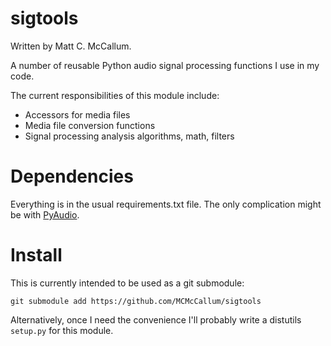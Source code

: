 
sigtools
===

Written by Matt C. McCallum.

A number of reusable Python audio signal processing functions I use in my code.

The current responsibilities of this module include:

 - Accessors for media files
 - Media file conversion functions
 - Signal processing analysis algorithms, math, filters

Dependencies
===

Everything is in the usual requirements.txt file. The only complication might be with [PyAudio](https://people.csail.mit.edu/hubert/pyaudio/).

Install
===

This is currently intended to be used as a git submodule:

`git submodule add https://github.com/MCMcCallum/sigtools`

Alternatively, once I need the convenience I'll probably write a distutils `setup.py` for this module.